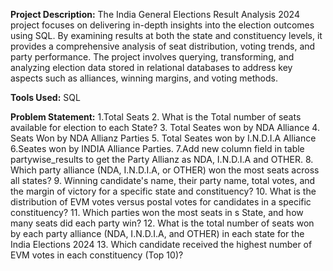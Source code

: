 

**Project Description:**
The India General Elections Result Analysis 2024 project focuses on delivering in-depth insights into the election outcomes using SQL. By examining results at both the state and constituency levels, it provides a comprehensive analysis of seat distribution, voting trends, and party performance.
The project involves querying, transforming, and analyzing election data stored in relational databases to address key aspects such as alliances, winning margins, and voting methods.

**Tools Used:**
SQL

**Problem Statement:**
1.Total Seats
2. What is the Total number of seats available for election to each State?
3. Total Seates won by NDA Alliance
4. Seats Won by NDA Allianz Parties
5. Total Seates won by I.N.D.I.A Alliance
6.Seates won by INDIA Alliance Parties.
7.Add new column field in table partywise_results to get the Party Allianz as NDA, I.N.D.I.A and OTHER.
8. Which party alliance (NDA, I.N.D.I.A, or OTHER) won the most seats across all states?
9. Winning candidate's name, their party name, total votes, and the margin of victory for a specific state and constituency?
10. What is the distribution of EVM votes versus postal votes for candidates in a specific constituency?
11. Which parties won the most seats in s State, and how many seats did each party win?
12. What is the total number of seats won by each party alliance (NDA, I.N.D.I.A, and OTHER) in each state for the India Elections 2024
13. Which candidate received the highest number of EVM votes in each constituency (Top 10)?




